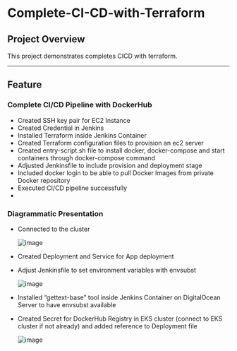 # **Complete-CI-CD-with-Terraform**

## **Project Overview**
This project demonstrates completes CICD with terraform. 

---
  
## **Feature**

### **Complete CI/CD Pipeline with DockerHub**

- Created SSH key pair for EC2 Instance
- Created Credential in Jenkins
- Installed Terraform inside Jenkins Container
- Created Terraform configuration files to provision an ec2 server
- Created entry-script.sh file to install docker, docker-compose and start containers through docker-compose command
- Adjusted Jenkinsfile to include provision and deployment stage
- Included docker login to be able to pull Docker Images from private Docker repository
- Executed CI/CD pipeline successfully
- 

### **Diagrammatic Presentation**
- Connected to the cluster

  ![image](https://github.com/user-attachments/assets/02cf7397-d6af-483d-8dd7-42ec272d289a)



- Created Deployment and Service for App deployment
- Adjust Jenkinsfile to set environment variables with envsubst

  ![image](https://github.com/user-attachments/assets/922a3233-5f4a-4dcd-b12c-78480adf62da)

- Installed “gettext-base” tool inside Jenkins Container on DigitalOcean Server to have envsubst available
- Created Secret for DockerHub Registry in EKS cluster (connect to EKS cluster if not already) and added reference to Deployment file
  
  ![image](https://github.com/user-attachments/assets/c86f5e65-6365-423b-aaed-530543719e5f)
